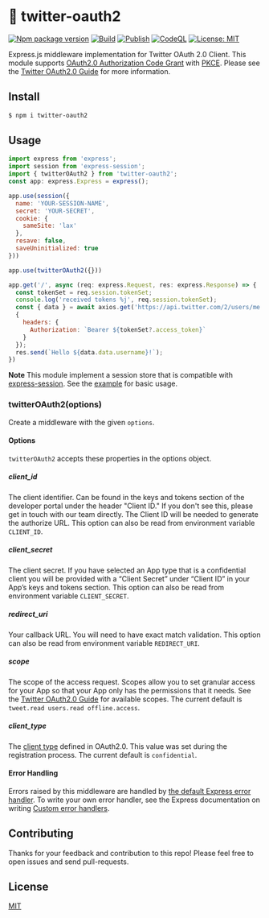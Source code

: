 # :baby_chick: twitter-oauth2
[![Npm package version](https://badgen.net/npm/v/twitter-oauth2)](https://badge.fury.io/js/twitter-oauth2)
[![Build](https://github.com/kg0r0/twitter-oauth2/actions/workflows/main.yml/badge.svg)](https://github.com/kg0r0/twitter-oauth2/actions/workflows/main.yml)
[![Publish](https://github.com/kg0r0/twitter-oauth2/actions/workflows/npm.yml/badge.svg)](https://github.com/kg0r0/twitter-oauth2/actions/workflows/npm.yml)
[![CodeQL](https://github.com/kg0r0/twitter-oauth2/actions/workflows/codeql-analysis.yml/badge.svg)](https://github.com/kg0r0/twitter-oauth2/actions/workflows/codeql-analysis.yml)
[![License: MIT](https://img.shields.io/badge/License-MIT-yellow.svg)](https://opensource.org/licenses/MIT)

Express.js middleware implementation for Twitter OAuth 2.0 Client.
This module supports [OAuth2.0 Authorization Code Grant](https://datatracker.ietf.org/doc/html/rfc6749#section-4.1) with [PKCE](https://datatracker.ietf.org/doc/html/rfc7636).
Please see the [Twitter OAuth2.0 Guide](https://developer.twitter.com/en/docs/authentication/oauth-2-0/authorization-code) for more information.


## Install
```bash
$ npm i twitter-oauth2
```

## Usage
```js
import express from 'express';
import session from 'express-session';
import { twitterOAuth2 } from 'twitter-oauth2';
const app: express.Express = express();

app.use(session({
  name: 'YOUR-SESSION-NAME',
  secret: 'YOUR-SECRET',
  cookie: {
    sameSite: 'lax'
  },
  resave: false,
  saveUninitialized: true
}))

app.use(twitterOAuth2({}))

app.get('/', async (req: express.Request, res: express.Response) => {
  const tokenSet = req.session.tokenSet;
  console.log('received tokens %j', req.session.tokenSet);
  const { data } = await axios.get('https://api.twitter.com/2/users/me', 
  { 
    headers: {
      Authorization: `Bearer ${tokenSet?.access_token}`
    }
  });
  res.send(`Hello ${data.data.username}!`);
})
```
**Note** This module implement a session store that is compatible with [express-session](https://www.npmjs.com/package/express-session).
See the [example](https://github.com/kg0r0/twitter-oauth2/tree/main/example) for basic usage.

### twitterOAuth2(options)

Create a middleware with the given `options`.

#### Options
`twitterOAuth2` accepts these properties in the options object.

##### client_id

The client identifier.
Can be found in the keys and tokens section of the developer portal under the header "Client ID." If you don't see this, please get in touch with our team directly. The Client ID will be needed to generate the authorize URL.
This option can also be read from environment variable `CLIENT_ID`.

##### client_secret

The client secret.
If you have selected an App type that is a confidential client you will be provided with a “Client Secret” under “Client ID” in your App’s keys and tokens section.
This option can also be read from environment variable `CLIENT_SECRET`.

##### redirect_uri 

Your callback URL. You will need to have exact match validation.
This option can also be read from environment variable `REDIRECT_URI`.

##### scope 

The scope of the access request.
Scopes allow you to set granular access for your App so that your App only has the permissions that it needs. 
See the [Twitter OAuth2.0 Guide](https://developer.twitter.com/en/docs/authentication/oauth-2-0/authorization-code) for available scopes.
The current default is `tweet.read users.read offline.access`.

##### client_type 
The [client type](https://datatracker.ietf.org/doc/html/rfc6749#section-2.1) defined in OAuth2.0.
This value was set during the registration process.
The current default is `confidential`.

#### Error Handling
Errors raised by this middleware are handled by [the default Express error handler](https://expressjs.com/en/guide/error-handling.html#the-default-error-handler). 
To write your own error handler, see the Express documentation on writing [Custom error handlers](https://expressjs.com/en/guide/error-handling.html#writing-error-handlers).

## Contributing
Thanks for your feedback and contribution to this repo!
Please feel free to open issues and send pull-requests.

## License

[MIT](LICENSE)
